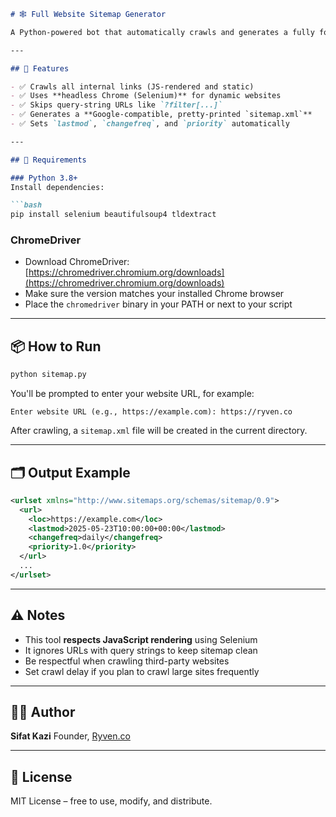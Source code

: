 ````markdown
# 🕸️ Full Website Sitemap Generator

A Python-powered bot that automatically crawls and generates a fully formatted `sitemap.xml` for any website — perfect for SEO submissions and Google indexing.

---

## 🚀 Features

- ✅ Crawls all internal links (JS-rendered and static)
- ✅ Uses **headless Chrome (Selenium)** for dynamic websites
- ✅ Skips query-string URLs like `?filter[...]`
- ✅ Generates a **Google-compatible, pretty-printed `sitemap.xml`**
- ✅ Sets `lastmod`, `changefreq`, and `priority` automatically

---

## 🧰 Requirements

### Python 3.8+
Install dependencies:

```bash
pip install selenium beautifulsoup4 tldextract
````

### ChromeDriver

* Download ChromeDriver: [https://chromedriver.chromium.org/downloads](https://chromedriver.chromium.org/downloads)
* Make sure the version matches your installed Chrome browser
* Place the `chromedriver` binary in your PATH or next to your script

---

## 📦 How to Run

```bash
python sitemap.py
```

You'll be prompted to enter your website URL, for example:

```
Enter website URL (e.g., https://example.com): https://ryven.co
```

After crawling, a `sitemap.xml` file will be created in the current directory.

---

## 🗂 Output Example

```xml
<urlset xmlns="http://www.sitemaps.org/schemas/sitemap/0.9">
  <url>
    <loc>https://example.com</loc>
    <lastmod>2025-05-23T10:00:00+00:00</lastmod>
    <changefreq>daily</changefreq>
    <priority>1.0</priority>
  </url>
  ...
</urlset>
```

---

## ⚠️ Notes

* This tool **respects JavaScript rendering** using Selenium
* It ignores URLs with query strings to keep sitemap clean
* Be respectful when crawling third-party websites
* Set crawl delay if you plan to crawl large sites frequently

---

## 👨‍💻 Author

**Sifat Kazi**
Founder, [Ryven.co](https://ryven.co)

---

## 📄 License

MIT License – free to use, modify, and distribute.

```